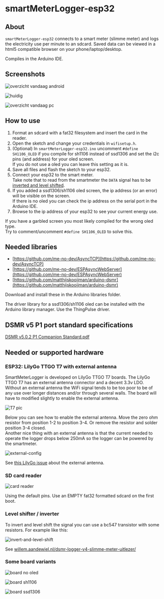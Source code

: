 # smartMeterLogger-esp32

## About

`smartMeterLogger-esp32` connects to a smart meter (slimme meter) and logs the electricity use per minute to an sdcard. Saved data can be viewed in a html5 compatible browser on your phone/laptop/desktop.

Compiles in the Arduino IDE.

## Screenshots

![overzicht vandaag android](img/screenshot_android_vandaag.png)


![huidig](img/screenshot_pc.png)


![overzicht vandaag pc](img/screenshot_vandaag_pc.png)

## How to use

1.  Format an sdcard with a fat32 filesystem and insert the card in the reader. 
2.  Open the sketch and change your credentials in `wifisetup.h`.
3.  (Optional) In `smartMeterLogger-esp32.ino` uncomment `#define SH1106_OLED` if you compile for sh1106 instead of ssd1306 and set the i2c pins (and address) for your oled screen.<br>If you do not use a oled you can leave this setting as it is.
4.  Save all files and flash the sketch to your esp32.
5.  Connect your esp32 to the smart meter.<br>Take note that to read from the smartmeter the `DATA` signal has to be [inverted and level shifted](#level-shifter--inverter).
6.  If you added a ssd1306/sh1106 oled screen, the ip address (or an error) will be visible on the screen.<br>If there is no oled you can check the ip address on the serial port in the Arduino IDE.
7.  Browse to the ip address of your esp32 to see your current energy use.

If you have a garbled screen you most likely compiled for the wrong oled type.<br>Try to comment/uncomment `#define SH1106_OLED` to solve this.

## Needed libraries

- [https://github.com/me-no-dev/AsyncTCP](https://github.com/me-no-dev/AsyncTCP)
- [https://github.com/me-no-dev/ESPAsyncWebServer](https://github.com/me-no-dev/ESPAsyncWebServer)
- [https://github.com/matthijskooijman/arduino-dsmr](https://github.com/matthijskooijman/arduino-dsmr)

Download and install these in the Arduino libraries folder.

The driver library for a ssd1306/sh1106 oled can be installed with the Arduino library manager. Use the ThingPulse driver.

## DSMR v5 P1 port standard specifications

[DSMR v5.0.2 P1 Companion Standard.pdf](https://github.com/matthijskooijman/arduino-dsmr/blob/master/specs/DSMR%20v5.0.2%20P1%20Companion%20Standard.pdf)

## Needed or supported hardware

### ESP32: LilyGo TTGO T7 with external antenna

SmartMeterLogger is developed on LilyGo TTGO T7 boards. The LilyGo TTGO T7 has an external antenna connector and a decent 3.3v LDO.<br>Without an external antenna the WiFi signal tends to be too poor to be of any use over longer distances and/or through several walls. The board will have to modified slightly to enable the external antenna. 

![T7 pic](img/t7.jpg)

Below you can see how to enable the external antenna. Move the zero ohm resistor from position 1-2 to position 3-4. Or remove the resistor and solder position 3-4 closed.
<br>Another nice thing with an external antenna is that the current needed to operate the logger drops below 250mA so the logger can be powered by the smartmeter.

![external-config](https://user-images.githubusercontent.com/17033305/78676790-34fd1080-78e7-11ea-8bb0-aee88efe75a6.jpg)

See [this LilyGo issue](https://github.com/LilyGO/ESP32-MINI-32-V1.3/issues/4#issuecomment-610394847) about the external antenna.

### SD card reader

![card reader](img/sdboard.png)

Using the default pins.
Use an EMPTY fat32 formatted sdcard on the first boot. 

### Level shifter / inverter

To invert and level shift the signal you can use a bc547 transistor with some resistors. For example like this:

![invert-and-level-shift](https://willem.aandewiel.nl/wp-content/uploads/2019/04/DSMR_LevelShifter_Circuit-300x251.png)

See [willem.aandewiel.nl/dsmr-logger-v4-slimme-meter-uitlezer/](https://willem.aandewiel.nl/index.php/2019/04/09/dsmr-logger-v4-slimme-meter-uitlezer/)

### Some board variants

![board no oled](img/board_no_oled.png)

![board sh1106](img/board_sh1106.png)

![board ssd1306](img/board_ssd1306.png)
